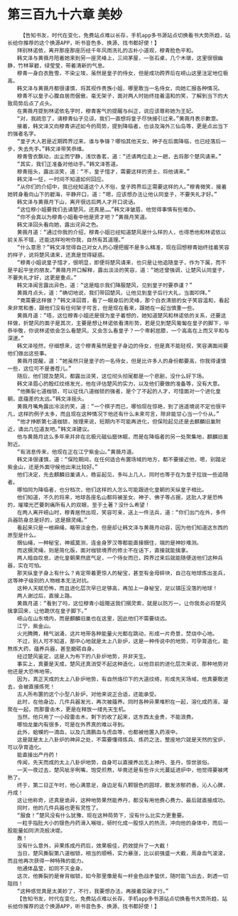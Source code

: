 # 第三百九十六章 美妙
        【告知书友，时代在变化，免费站点难以长存，手机app多书源站点切换看书大势所趋，站长给你推荐的这个换源APP，听书音色多、换源、找书都好使！】
       拜别林诺依，离开那座那座历经千年风雨洗礼的古朴小道观，穆青脸色平和。
       韩文泽与黄薇月陪着她来到另一座灵峰上，三间茅屋，一张石桌，几个木墩，这里很很幽静，竹林翠碧，绿莹莹，带着清新的气息。
       穆青一身白衣胜雪，不染尘埃，虽然是皇子的侍女，但是成功跨界后在崂山这里注定地位极高。
       韩文泽与黄薇月都很谨慎，将其视作贵族小姐，哪里敢当一名侍女，向她汇报各种情况。
       穆青不以皇子心腹自居而倨傲，毫无架子，面对两人时始终挂着温和的笑，了解到当下的大致局势后点了点头。
       在黄薇月提到林诺依名字时，穆青客气的提醒与纠正，说应该尊称她为王妃。
       “对，我疏忽了，请穆青仙子见谅，我们一直想将皇子尽快接引过来。”黄薇月表示歉意。
       接着，韩文泽又向穆青讲述如今的局势，提到降临者，也谈及海外三仙岛等，更是点出当下的强者名字。
       “皇子大人若是近期跨界过来，谁与争锋？哪怕其他天女、神子在后面降临，也已经落后一步，失去先手。”韩文泽带笑恭维。
       穆青雪衣飘动，出尘而宁静，浅饮香茗，道：“还请两位走上一趟，去将那个楚风请来。”
       “其实，我们正准备对他动手。”韩文泽答道。
       穆青摇头，露出淡笑，道：“不，皇子惜才，需要这样的贤士，将他请来。”
       韩文泽一怔，一时间不知道如何回应。
       “从你们的介绍中，我已经知道这个人不俗，皇子跨界后正需要这样的人。”穆青微笑，接着她转身看向山下的碧海，平静开口，道：“嗯，应该想办法让他认同皇子，不要失礼才好。”
       韩文泽与黄薇月下山，离开很远后两人才开口说话。
       “这位穆小姐要我们去请楚风，还真是……”韩文泽皱眉，他觉得事情有些难办。
       “你不会真以为穆青小姐看中他是贤才吧？”黄薇月笑道。
       韩文泽回头看向她，露出诧异之色。
       黄薇月道：“通过你我的介绍，穆青小姐已经知道楚风是什么样的人，也得悉他和林诺依以前关系不错，还能这样吩咐你我，自然有其道理。”
       “什么意思？”韩文泽觉得自己对女人的心理把握不是多么精准，现在回想穆青始终挂着笑容的样子，说将楚风请来，还真是觉得疑惑。
       “穆青小姐说皇子惜才，很明显，即便将楚风请来，也只是让他追随皇子，作为下属，而不是平起平坐的朋友。”黄薇月开口解释，露出淡淡的笑容，道：“她还曾强调，让楚风认同皇子，不要失礼才好，这更是重点。”
       韩文泽闻言露出异色，道：“这是暗示我们降服楚风，见到皇子时要恭谨？”
       黄薇月点头，道：“确切地说，我们带回楚风，让他见到皇子后行大礼，当面叩拜。”
       “竟需要这样做？”韩文泽回首，看了一眼身后的灵峰，那个白衣清丽的女子笑容温和，看起来非常和善，跟他们没有任何架子可言，但是现在看来，跟她在一起当慎重一些。
       黄薇月道：“唔，这位穆青小姐还是很为皇子着想的，她知道楚风和林诺依的关系，还要这样做，折楚风的面子是其次，主要是想让林诺依看清形势，若是见到楚风匍匐在皇子的脚下，毕恭毕敬，你说林诺依会怎么看楚风，又会怎么看皇子？一个卑躬屈膝，一个高高在上而又平和与深邃。”
       韩文泽哑然，仔细想来，这个穆青虽然是皇子身边的侍女，但是真不能轻视，笑容满面间要他们做出这些事。
       黄薇月提醒，道：“她虽然只是皇子的一名侍女，但是比许多人的身份都要高，你我得谨慎一些，这位可不是善茬儿。”
       随后，他们提及楚风，都露出淡笑，这位彻头彻尾都是一个悲剧，没什么好下场。
       韩文泽眉心的殷红纹络发光，他在评估楚风的实力，以及他们要做的准备等，没有大意。
       “他撕裂七道枷锁，可以征伐八道枷锁的强者，是个了不起的人才，可惜面对一个进化皇朝，底蕴差的太远。”韩文泽摇头。
       黄薇月嘴角露出冷淡的笑，道：“一个棋子而已，哪怕现在惊艳，到了逍遥境说不定也很平凡，这样的例子太多，而且现在这种情况下他还有什么未来可言，除非能甘心当一个仆从。”
       “他才挣断第七道枷锁，按理来说，短期内不可能再进化，但保险起见还是去麒麟旧巢附近，请出几位道友吧。”韩文泽建议。
       他与黄薇月这么多年来并非在北极元磁仙窟休眠，而是在降临者的另一处聚集地，麒麟旧巢附近。
       “有消息传来，他现在正在江宁紫金山。”黄薇月道。
       韩文泽很谨慎，道：“保险期间，在任何适合布置场域的地方，都不要接近他，嗯，别踏足紫金山，还是外面守候他出来比较好。”
       他们决定，先去麒麟旧巢请人，稳妥起见，多叫上几人，同时也等于在为皇子拉拢一些追随者。
       哪怕同为降临者，也分档次，他们这样的人怎么可能跟进化皇朝的天纵皇子相比。
       他们知道，不久的将来，地球各座名山都将被圣女、神子、佛子等占据，这批人才是恐怖的，璀璨光芒要刺痛所有人的双眼，至于土著？没什么希望！
       在两人离开崂山时，穆青居然出现，笑容可亲，送上一件法兵，道：“你们出门在外，多件兵器防身总是好的，这是捆灵绳。”
       看起来只是一根麻绳，略带淡金色，但是却让韩文泽与黄薇月动容，因为他们知道这东西的原型是什么。
       捆仙绳，一种秘宝，神威莫测，连金身罗汉等都能直接捆住，端的是神妙难测。
       而这捆灵绳，则是简化版，面对枷锁境界的修士不在话下，直接就能擒拿。
       两人暗自叹息，进化皇朝果然底气足，一个侍女而已，跨界过来后就能随便送他们这种兵器，实在可怕。
       那天纵皇子身上有什么？肯定带着更惊人的秘宝，甚至有金母碎块，自己在地球炼出圣兵，这等神子级别的人物根本无法对抗。
       这种人天赋恐怖，而且进化层次早已足够高，再加上一身秘宝，足以镇压没落的地球！
       两人谢过后，直接上路。
       黄薇月道：“看到了吗，这位穆青小姐赠送我们捆灵索，就是以防万一，让你我务必将楚风擒拿回来，让他跪伏在皇子脚下。”
       崂山在山东境内，而是麒麟旧巢也在这里，因此他们不需要绕远。
       江宁，紫金山。
       火光腾腾，精气汹涌，这片地带各种能量火光都在跳动，形成一片奇景，焚烧中心地。
       不过，别人可不知道，那中心地就是太上八卦炉，这是一种传说中的地势，可孕育造化，能熬炼大药，蕴养兵器，甚至磨砺自身。
       经过楚风鉴定，这是人为布下的八卦炉地势，并非天生。
       事实上，真要是天成，楚风还真消受不起这种造化，以他目前的进化层次来说，那种地势对他还是大恐怖地带。
       因为，真正天成的太上八卦炉地势，有自然烙印下的大道纹络，形成先天场域，他真要敢进去，会被直接炼死！
       古人所布置的这个小型八卦炉，对他来说正合适，还能承受。
       此时，在他身边，几件兵器发光，再次被蕴养。同时各种异果堆积在一起，溶化成药液，凝聚在一起，而那雷击木，更是在释放一缕先天生机。
       当然，他只用了一小段雷击木，剩下的收了起来，这东西太金贵，不能浪费。
       哪怕龙巢内有很多，可是在外界真的难以寻到。
       此外，蛤蟆的一滴血，以及几滴鹏血与虎血等，也都被他置入药液中。
       这是就是太上八卦炉的神异之处，不需要懂得炼兵、炼药之法，整座地穴就是天然的宝炉，可以孕育造化。
       能直接出产丹药！
       传闻，先天而成的太上八卦炉地势，自身可以直接养出无上神丹、圣丹，惊世骇俗。
       一天一夜过去，楚风呲牙咧嘴，饱受煎熬，毕竟还是有些许火光蔓延进炉中，他觉得要被烤熟了。
       终于，第二日正午时，他心满意足，身边足有八颗银色的圆球，散发浓郁药香，沁人心脾，丹成！
       这让他称奇，还真是诡异，这种地势果然能养丹，都没有用他费心费力，最后就直接成功。
       同时，他的几件兵器也更有灵性了。
       “服食！”楚风没有什么犹豫，现在这种局势下，没有什么比实力更重要。
       一粒手指肚大小的银色丹药滑入喉咙，顿时化成一股惊人的热流，冲向他的身体中，而后一股能量如同洪流般决堤。
       轰！
       没有什么意外，异果炼成丹药后，效果极佳，药效提升了一大截！
       当日，楚风撕裂第八道枷锁，相当的顺畅，实力暴涨，比以前强盛一大截，周身血气滚滚，而且他再次获得一种特殊的能力。
       他通体晶莹，如同不灭金身。
       这次，他撕裂的是脊背枷锁，如今那里像是有一杆金色战矛蛰伏，随时能飞出去，刺透一切阻挡！
       “这种感觉真是太美妙了，不行，我要想办法，再接着突破才行。”
       【告知书友，时代在变化，免费站点难以长存，手机app多书源站点切换看书大势所趋，站长给你推荐的这个换源APP，听书音色多、换源、找书都好使！】